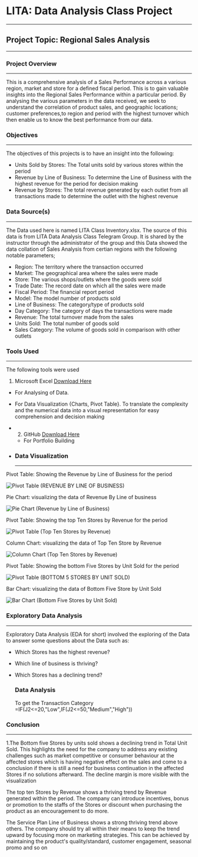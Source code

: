 # LITA: Data Analysis Class Project  
--- 

## Project Topic: Regional Sales Analysis
--- 

### Project Overview 
---  
This is a comprehensive analysis of a Sales Performance across a various region, market and store for a defined fiscal period. This is to gain valuable insights into the Regional Sales Performance within a particular period. By analysing the various parameters in the data received, we seek to understand the correlation of product sales, and geographic locations; customer preferences,to region and period with the highest turnover which then enable us to know the best performance from our data.

### Objectives 
---
The objectives of this projects is to have an insight into the following:
- Units Sold by Stores: The Total units sold by various stores within the period
- Revenue by Line of Business: To determine the Line of Business with the highest revenue for the period for decision making 
- Revenue by Stores: The total revenue generated by each outlet from all transactions made to determine the outlet with the highest revenue
  
### Data Source(s)
---
The Data used here is named LITA Class Inventory.xlsx.
The source of this data is from LITA Data Analysis Class Telegram Group. It is shared by the instructor through the administrator of the group and this Data showed the data collation of Sales Analysis from certian regions with the following notable parameters;
- Region: The territory where the transaction occurred 
- Market: The geographical area where the sales were made
- Store: The various shops/outlets where the goods were sold
- Trade Date: The record date on which all the sales were made
- Fiscal Period: The financial report period  
- Model: The model number of products sold
- Line of Business: The category/type of products sold
- Day Category: The category of days the transactions were made
- Revenue: The total turnover made from the sales
- Units Sold: The total number of goods sold
- Sales Category: The volume of goods sold in comparison with other outlets 

### Tools Used 
---
The following tools were used

1. Microsoft Excel [Download Here](https://www.microsoft.com)
- For Analysing of Data.
- For Data Visualization {Charts, Pivot Table}. To translate the complexity and the numerical data into a visual representation for easy comprehension and decision making 
- 2. GitHub [Download Here](https://www.github.com)
  - For Portfolio Building
    
- ### Data Visualization
  ---  
Pivot Table: Showing the Revenue by Line of Business for the period

![Pivot Table (REVENUE BY LINE OF BUSINESS)](https://github.com/user-attachments/assets/2d733f57-53de-4702-8d0a-b6ca27297f57)

Pie Chart: visualizing the data of Revenue By Line of business 

![Pie Chart (Revenue by Line of Business)](https://github.com/user-attachments/assets/49e2ea80-67fb-4207-9a8f-c56c697df691)

Pivot Table: Showing the top Ten Stores by Revenue for the period

![Pivot Table (Top Ten Stores by Revenue)](https://github.com/user-attachments/assets/d7979c1b-3cb2-4866-b9b8-c0ef17f5f1b0)

Column Chart: visualizing the data of Top Ten Store by Revenue

![Column Chart (Top Ten Stores by Revenue)](https://github.com/user-attachments/assets/e0f1a069-350d-4328-a1b5-5db795c3c136)

Pivot Table: Showing the bottom Five Stores by Unit Sold for the period

![Pivot Table (BOTTOM 5 STORES BY UNIT SOLD)](https://github.com/user-attachments/assets/54a18cce-5b4c-4ec5-8e74-a12c513c9b43)

Bar Chart: visualizing the data of Bottom Five Store by Unit Sold

![Bar Chart (Bottom Five Stores by Unit Sold)](https://github.com/user-attachments/assets/bdbda41c-68e2-48ca-8e79-8f5d23df0ed1)

### Exploratory Data Analysis 
---
Exploratory Data Analysis (EDA for short) involved the exploring of the Data to answer some questions about the Data such as: 
- Which Stores has the highest revenue?
- Which line of business is thriving?
- Which Stores has a declining trend?

  ### Data Analysis
  To get the Transaction Category =IF(J2<=20,"Low",IF(J2<=50,"Medium","High"))

 ### Conclusion 
 ---
1.The Bottom five Stores by units sold shows a declining trend in Total Unit Sold. This highlights the need for the company to address any existing challenges such as market competitive or consumer behaviour at the affected stores which is having negative effect on the sales and come to a conclusion if there is still a need for business continuation in the affected Stores if no solutions afterward. The decline margin is more visible with the visualization

The top ten Stores by Revenue shows a thriving trend by Revenue generated within the period. The company can introduce incentives, bonus or promotion to the staffs of the Stores or discount when purchasing the product as an encouragement to do more. 

The Service Plan Line of Business shows a strong thriving trend above others. The company should try all within their means to keep the trend upward by focusing more on marketing strategies. This can be achieved by maintaining the product's quality/standard, customer engagement, seasonal promo and so on





